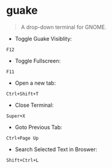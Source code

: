 # guake

> A drop-down terminal for GNOME.

- Toggle Guake Visiblity:

`F12`

- Toggle Fullscreen:

`F11`

- Open a new tab:

`Ctrl+Shift+T`

- Close Terminal:

`Super+X`

- Goto Previous Tab:

`Ctrl+Page Up`

- Search Selected Text in Broswer:

`Shift+Ctrl+L`
